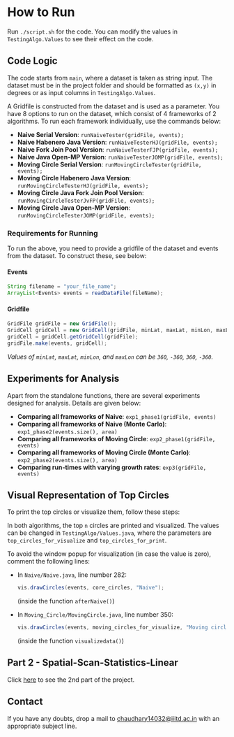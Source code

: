 # How to Run

Run `./script.sh` for the code. You can modify the values in `TestingAlgo.Values` to see their effect on the code.

## Code Logic

The code starts from `main`, where a dataset is taken as string input. The dataset must be in the project folder and should be formatted as `(x,y)` in degrees or as input columns in `TestingAlgo.Values`.

A Gridfile is constructed from the dataset and is used as a parameter. You have 8 options to run on the dataset, which consist of 4 frameworks of 2 algorithms. To run each framework individually, use the commands below:

- **Naive Serial Version**: `runNaiveTester(gridFile, events);`
- **Naive Habenero Java Version**: `runNaiveTesterHJ(gridFile, events);`
- **Naive Fork Join Pool Version**: `runNaiveTesterFJP(gridFile, events);`
- **Naive Java Open-MP Version**: `runNaiveTesterJOMP(gridFile, events);`
- **Moving Circle Serial Version**: `runMovingCircleTester(gridFile, events);`
- **Moving Circle Habenero Java Version**: `runMovingCircleTesterHJ(gridFile, events);`
- **Moving Circle Java Fork Join Pool Version**: `runMovingCircleTesterJvFP(gridFile, events);`
- **Moving Circle Java Open-MP Version**: `runMovingCircleTesterJOMP(gridFile, events);`

### Requirements for Running

To run the above, you need to provide a gridfile of the dataset and events from the dataset. To construct these, see below:

#### Events
```java
String filename = "your_file_name";
ArrayList<Events> events = readDataFile(fileName);
```

#### Gridfile
```java
GridFile gridFile = new GridFile();
GridCell gridCell = new GridCell(gridFile, minLat, maxLat, minLon, maxLon);
gridCell = gridCell.getGridCell(gridFile);
gridFile.make(events, gridCell);
```

*Values of `minLat`, `maxLat`, `minLon`, and `maxLon` can be `360`, `-360`, `360`, `-360`.*

## Experiments for Analysis

Apart from the standalone functions, there are several experiments designed for analysis. Details are given below:

- **Comparing all frameworks of Naive**: `exp1_phase1(gridFile, events)`
- **Comparing all frameworks of Naive (Monte Carlo)**: `exp1_phase2(events.size(), area)`
- **Comparing all frameworks of Moving Circle**: `exp2_phase1(gridFile, events)`
- **Comparing all frameworks of Moving Circle (Monte Carlo)**: `exp2_phase2(events.size(), area)`
- **Comparing run-times with varying growth rates**: `exp3(gridFile, events)`

## Visual Representation of Top Circles

To print the top circles or visualize them, follow these steps:

In both algorithms, the top `n` circles are printed and visualized. The values can be changed in `TestingAlgo/Values.java`, where the parameters are `top_circles_for_visualize` and `top_circles_for_print`.

To avoid the window popup for visualization (in case the value is zero), comment the following lines:

- In `Naive/Naive.java`, line number 282: 
  ```java
  vis.drawCircles(events, core_circles, "Naive");
  ```
  (inside the function `afterNaive()`)

- In `Moving_Circle/MovingCircle.java`, line number 350:
  ```java
  vis.drawCircles(events, moving_circles_for_visualize, "Moving circle");
  ```
  (inside the function `visualizedata()`)

## Part 2 - Spatial-Scan-Statistics-Linear

Click [here](https://github.com/guroosh/Spatial-Scan-Statistics-Linear) to see the 2nd part of the project.

## Contact

If you have any doubts, drop a mail to [chaudhary14032@iiitd.ac.in](mailto:chaudhary14032@iiitd.ac.in) with an appropriate subject line.
